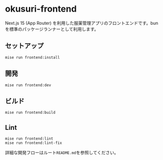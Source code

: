 # okusuri-frontend

Next.js 15 (App Router) を利用した服薬管理アプリのフロントエンドです。bunを標準のパッケージランナーとして利用します。

## セットアップ

```
mise run frontend:install
```

## 開発

```
mise run frontend:dev
```

## ビルド

```
mise run frontend:build
```

## Lint

```
mise run frontend:lint
mise run frontend:lint-fix
```

詳細な開発フローはルート`README.md`を参照してください。
